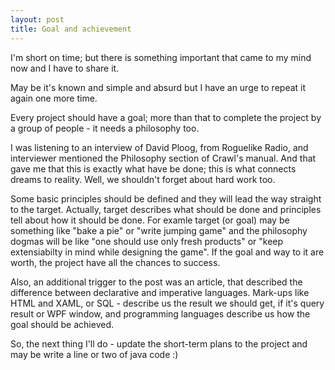```yaml
---
layout: post
title: Goal and achievement
---
```


I'm short on time; but there is something important that came to my mind now and I have to share it.

May be it's known and simple and absurd but I have an urge to repeat it again one more time.

Every project should have a goal; more than that to complete the project by a group of people - it needs a philosophy too.

I was listening to an interview of David Ploog, from Roguelike Radio, and interviewer mentioned the Philosophy section of Crawl's manual. And that gave me that this is exactly what have be done; this is what connects dreams to reality. Well, we shouldn't forget about hard work too.

Some basic principles should be defined and they will lead the way straight to the target. Actually, target describes what should be done and principles tell about how it should be done. For examle target (or goal) may be something like "bake a pie" or "write jumping game" and the philosophy dogmas will be like "one should use only fresh products" or "keep extensiabilty in mind while designing the game". If the goal and way to it are worth, the project have all the chances to success.

Also, an additional trigger to the post was an article, that described the difference between declarative and imperative languages. Mark-ups like HTML and XAML, or SQL - describe us the result we should get, if it's query result or WPF window, and programming languages describe us how the goal should be achieved. 

So, the next thing I'll do - update the short-term plans to the project and may be write a line or two of java code :)
